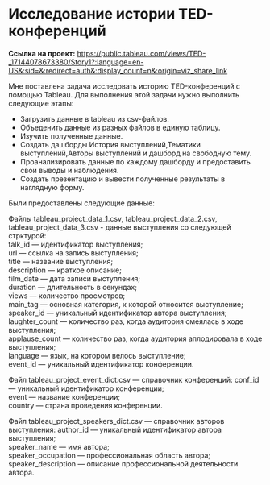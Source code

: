 # Исследование истории TED-конференций

**Ссылка на проект:** https://public.tableau.com/views/TED-_17144078673380/Story1?:language=en-US&:sid=&:redirect=auth&:display_count=n&:origin=viz_share_link

Мне поставлена задача исследовать историю TED-конференций с помощью Tableau.
Для выполнения этой задачи нужно выполнить следующие этапы:
- Загрузить данные в tableau из csv-файлов.
- Объеденить данные из разных файлов в единую таблицу.
- Изучить полученные данные.
- Создать дашборды История выступлений,Тематики выступлений,Авторы выступлений и дашборд на свободную тему.
- Проанализировать данные по каждому дашборду и предоставить свои выводы и наблюдения.
- Создать презентацию и вывести полученные результаты в наглядную форму.

Были предоставлены следующие данные:

Файлы tableau_project_data_1.csv, tableau_project_data_2.csv, tableau_project_data_3.csv - данные выступления со следующей стрктурой:\
talk_id — идентификатор выступления;\
url — ссылка на запись выступления;\
title — название выступления;\
description — краткое описание;\
film_date — дата записи выступления;\
duration — длительность в секундах;\
views — количество просмотров;\
main_tag — основная категория, к которой относится выступление;\
speaker_id — уникальный идентификатор автора выступления;\
laughter_count — количество раз, когда аудитория смеялась в ходе выступления;\
applause_count — количество раз, когда аудитория аплодировала в ходе выступления;\
language — язык, на котором велось выступление;\
event_id — уникальный идентификатор конференции.

Файл tableau_project_event_dict.csv — справочник конференций:
conf_id — уникальный идентификатор конференции;\
event — название конференции;\
country — страна проведения конференции.

Файл tableau_project_speakers_dict.csv — справочник авторов выступления:
author_id — уникальный идентификатор автора выступления;\
speaker_name — имя автора;\
speaker_occupation — профессиональная область автора;\
speaker_description — описание профессиональной деятельности автора.
